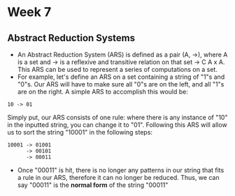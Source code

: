 # Week 7
## Abstract Reduction Systems

* An Abstract Reduction System (ARS) is defined as a pair (A, ->), where A is a set and -> is a reflexive and transitive relation on that set -> C A x A. This ARS can be used to represent a series of computations on a set.
* For example, let's define an ARS on a set containing a string of "1"s and "0"s. Our ARS will have to make sure all "0"s are on the left, and all "1"s are on the right. A simple ARS to accomplish this would be:
```
10 -> 01
```
Simply put, our ARS consists of one rule: where there is any instance of "10" in the inputted string, you can change it to "01". Following this ARS will allow us to sort the string "10001" in the following steps:
```
10001 -> 01001
      -> 00101
      -> 00011
```
* Once "00011" is hit, there is no longer any patterns in our string that fits a rule in our ARS, therefore it can no longer be reduced. Thus, we can say "00011" is the **normal form** of the string "00011"
